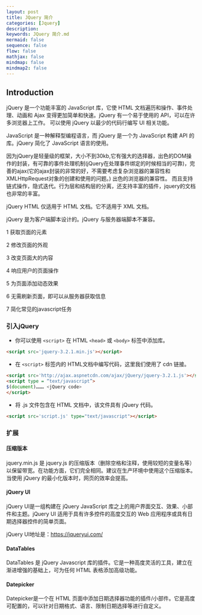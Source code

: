 ```yaml
---
layout: post
title: JQuery 简介
categories: [Jquery]
description: 
keywords: JQuery 简介.md
mermaid: false
sequence: false
flow: false
mathjax: false
mindmap: false
mindmap2: false
---
```

## Introduction

jQuery 是一个功能丰富的 JavaScript 库，它使 HTML 文档遍历和操作、事件处理、动画和 Ajax 变得更加简单和快速。jQuery 有一个易于使用的 API，可以在许多浏览器上工作。 可以使用 jQuery 以最少的代码行编写 UI 相关功能。

JavaScript 是一种解释型编程语言，而 jQuery 是一个为 JavaScript 构建 API 的库。jQuery 简化了 JavaScript 语言的使用。

因为jQuery是轻量级的框架，大小不到30kb,它有强大的选择器，出色的DOM操作的封装，有可靠的事件处理机制(jQuery在处理事件绑定的时候相当的可靠)，完善的ajax(它的ajax封装的非常的好，不需要考虑复杂浏览器的兼容性和XMLHttpRequest对象的创建和使用的问题。) 出色的浏览器的兼容性。 而且支持链式操作，隐式迭代。行为层和结构层的分离，还支持丰富的插件，jquery的文档也非常的丰富。

jQuery HTML 仅适用于 HTML 文档。它不适用于 XML 文档。

jQuery 是为客户端脚本设计的。jQuery 与服务器端脚本不兼容。



1 获取页面的元素

2 修改页面的外观

3 改变页面大的内容

4 响应用户的页面操作

5 为页面添加动态效果

6 无需刷新页面，即可以从服务器获取信息

7 简化常见的javascript任务



### 引入jQuery

- 你可以使用 `<script>` 在 HTML `<head>` 或 `<body>` 标签中添加库。

```html
<script src='jquery-3.2.1.min.js'></script>
```



- 在 `<script>` 标签内的 HTML文档中编写代码，这里我们使用了 cdn 链接。

```html
<script src='http://ajax.aspnetcdn.com/ajax/jQuery/jquery-3.2.1.js'></script>
<script type = “text/javascript”>
$(document)……… <jQuery code>
</script>
```



- 将 .js 文件包含在 HTML 文档中，该文件具有 jQuery 代码。

```html
<script src='script.js' type="text/javascript"></script>
```



### 扩展

#### 压缩版本

jquery.min.js 是 jquery.js 的压缩版本（删除空格和注释，使用较短的变量名等）以保留带宽。在功能方面，它们完全相同。建议在生产环境中使用这个压缩版本。当使用 jQuery 的最小化版本时，网页的效率会提高。



#### jQuery UI

jQuery UI是一组构建在 jQuery JavaScript 库之上的用户界面交互、效果、小部件和主题。jQuery UI 适用于具有许多控件的高度交互的 Web 应用程序或具有日期选择器控件的简单页面。

jQuery UI地址是：https://jqueryui.com/



#### DataTables

DataTables 是 jQuery Javascript 库的插件。它是一种高度灵活的工具，建立在渐进增强的基础上，可为任何 HTML 表格添加高级功能。



#### Datepicker

Datepicker是一个在 HTML 页面中添加日期选择器功能的插件/小部件。它是高度可配置的，可以针对日期格式、语言、限制日期选择等进行自定义。